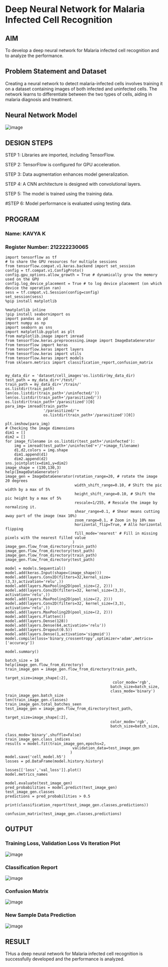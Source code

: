 # Deep Neural Network for Malaria Infected Cell Recognition

## AIM

To develop a deep neural network for Malaria infected cell recognition and to analyze the performance.

## Problem Statement and Dataset
Creating a neural network to detect malaria-infected cells involves training it on a dataset containing images of both infected and uninfected cells. The network learns to differentiate between the two types of cells, aiding in malaria diagnosis and treatment.

## Neural Network Model
![image](https://github.com/Rama-Lekshmi/malaria-cell-recognition/assets/118541549/d94aa782-909c-4fc3-8d30-ca621e2ed8ca)


## DESIGN STEPS

STEP 1:
Libraries are imported, including TensorFlow.

STEP 2:
TensorFlow is configured for GPU acceleration.

STEP 3:
Data augmentation enhances model generalization.

STEP 4:
A CNN architecture is designed with convolutional layers.
    
STEP 5:
The model is trained using the training data.

#STEP 6:
Model performance is evaluated using testing data.

## PROGRAM

### Name: KAVYA K

### Register Number: 212222230065

```
import tensorflow as tf
# to share the GPU resources for multiple sessions
from tensorflow.compat.v1.keras.backend import set_session
config = tf.compat.v1.ConfigProto()
config.gpu_options.allow_growth = True # dynamically grow the memory used on the GPU
config.log_device_placement = True # to log device placement (on which device the operation ran)
sess = tf.compat.v1.Session(config=config)
set_session(sess)
%pip install matplotlib

%matplotlib inline
!pip install seabornimport os
import pandas as pd
import numpy as np
import seaborn as sns
import matplotlib.pyplot as plt
from matplotlib.image import imread
from tensorflow.keras.preprocessing.image import ImageDataGenerator
from tensorflow import keras
from tensorflow.keras import layers
from tensorflow.keras import utils
from tensorflow.keras import models
from sklearn.metrics import classification_report,confusion_matrix


my_data_dir = 'dataset/cell_images'os.listdir(my_data_dir)
test_path = my_data_dir+'/test/'
train_path = my_data_dir+'/train/'
os.listdir(train_path)
len(os.listdir(train_path+'/uninfected/'))
len(os.listdir(train_path+'/parasitized/'))
os.listdir(train_path+'/parasitized')[0]
para_img= imread(train_path+
                 '/parasitized/'+
                 os.listdir(train_path+'/parasitized')[0])

plt.imshow(para_img)
# Checking the image dimensions
dim1 = []
dim2 = []
for image_filename in os.listdir(test_path+'/uninfected'):
    img = imread(test_path+'/uninfected'+'/'+image_filename)
    d1,d2,colors = img.shape
    dim1.append(d1)
    dim2.append(d2)
sns.jointplot(x=dim1,y=dim2)
image_shape = (130,130,3)
help(ImageDataGenerator)
image_gen = ImageDataGenerator(rotation_range=20, # rotate the image 20 degrees
                               width_shift_range=0.10, # Shift the pic width by a max of 5%
                               height_shift_range=0.10, # Shift the pic height by a max of 5%
                               rescale=1/255, # Rescale the image by normalzing it.
                               shear_range=0.1, # Shear means cutting away part of the image (max 10%)
                               zoom_range=0.1, # Zoom in by 10% max
                               horizontal_flip=True, # Allo horizontal flipping
                               fill_mode='nearest' # Fill in missing pixels with the nearest filled value
                              )
image_gen.flow_from_directory(train_path)
image_gen.flow_from_directory(test_path)
image_gen.flow_from_directory(train_path)
image_gen.flow_from_directory(test_path)

model = models.Sequential()
model.add(keras.Input(shape=(image_shape)))
model.add(layers.Conv2D(filters=32,kernel_size=(3,3),activation='relu',))
model.add(layers.MaxPooling2D(pool_size=(2, 2)))
model.add(layers.Conv2D(filters=32, kernel_size=(3,3), activation='relu',))
model.add(layers.MaxPooling2D(pool_size=(2, 2)))
model.add(layers.Conv2D(filters=32, kernel_size=(3,3), activation='relu',))
model.add(layers.MaxPooling2D(pool_size=(2, 2)))
model.add(layers.Flatten())
model.add(layers.Dense(128))
model.add(layers.Dense(64,activation='relu'))
model.add(layers.Dropout(0.5))
model.add(layers.Dense(1,activation='sigmoid'))
model.compile(loss='binary_crossentropy',optimizer='adam',metrics=['accuracy'])

model.summary()

batch_size = 16
help(image_gen.flow_from_directory)
train_image_gen = image_gen.flow_from_directory(train_path,
                                               target_size=image_shape[:2],
                                                color_mode='rgb',
                                               batch_size=batch_size,
                                               class_mode='binary')
train_image_gen.batch_size
len(train_image_gen.classes)
train_image_gen.total_batches_seen
test_image_gen = image_gen.flow_from_directory(test_path,
                                               target_size=image_shape[:2],
                                               color_mode='rgb',
                                               batch_size=batch_size,
                                               class_mode='binary',shuffle=False)
train_image_gen.class_indices
results = model.fit(train_image_gen,epochs=2,
                              validation_data=test_image_gen
                             )
model.save('cell_model.h5')
losses = pd.DataFrame(model.history.history)

losses[['loss','val_loss']].plot()
model.metrics_names

model.evaluate(test_image_gen)
pred_probabilities = model.predict(test_image_gen)
test_image_gen.classes
predictions = pred_probabilities > 0.5

print(classification_report(test_image_gen.classes,predictions))

confusion_matrix(test_image_gen.classes,predictions)
```

## OUTPUT

### Training Loss, Validation Loss Vs Iteration Plot

![image](https://github.com/kavyasenthamarai/malaria-cell-recognition/assets/118668727/11c214fa-5d71-4b75-a033-b42560f1c424)



### Classification Report

![image](https://github.com/kavyasenthamarai/malaria-cell-recognition/assets/118668727/c81c608d-6b0a-43ac-8dd5-b0cdfd18d3a3)


### Confusion Matrix

![image](https://github.com/kavyasenthamarai/malaria-cell-recognition/assets/118668727/9eed08bd-1663-44d1-b6b6-87856de1a2e6)


### New Sample Data Prediction

![image](https://github.com/kavyasenthamarai/malaria-cell-recognition/assets/118668727/1d46e50b-3564-4cae-98ca-d822d6e6e3be)



## RESULT

THus a deep neural network for Malaria infected cell recognition is successfully developed and the performance is analyzed.

